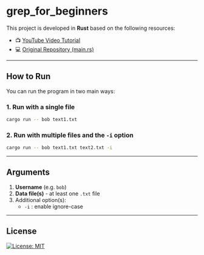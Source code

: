 # grep_for_beginners

This project is developed in **Rust** based on the following resources:

- 📺 [YouTube Video Tutorial](https://www.youtube.com/watch?v=PX4dEky1pxA)
- 💻 [Original Repository (main.rs)](https://github.com/federicoazzu/grep_for_beginners/blob/main/main.rs)

---

## How to Run

You can run the program in two main ways:

### 1. Run with a single file
```bash
cargo run -- bob text1.txt
```

### 2. Run with multiple files and the `-i` option
```bash
cargo run -- bob text1.txt text2.txt -i
```

---

## Arguments

1. **Username** (e.g. `bob`)
2. **Data file(s)** - at least one `.txt` file
3. Additional option(s):
   - `-i` : enable ignore-case

---

## License

[![License: MIT](https://img.shields.io/badge/License-MIT-yellow.svg)](https://opensource.org/licenses/MIT)
